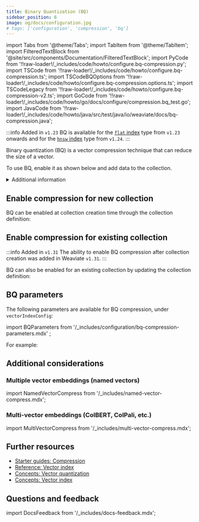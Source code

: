 ```yaml
---
title: Binary Quantization (BQ)
sidebar_position: 6
image: og/docs/configuration.jpg
# tags: ['configuration', 'compression', 'bq']
---
```


import Tabs from '@theme/Tabs';
import TabItem from '@theme/TabItem';
import FilteredTextBlock from '@site/src/components/Documentation/FilteredTextBlock';
import PyCode from '!!raw-loader!/\_includes/code/howto/configure.bq-compression.py';
import TSCode from '!!raw-loader!/\_includes/code/howto/configure.bq-compression.ts';
import TSCodeBQOptions from '!!raw-loader!/\_includes/code/howto/configure.bq-compression.options.ts';
import TSCodeLegacy from '!!raw-loader!/\_includes/code/howto/configure.bq-compression-v2.ts';
import GoCode from '!!raw-loader!/\_includes/code/howto/go/docs/configure/compression.bq_test.go';
import JavaCode from '!!raw-loader!/\_includes/code/howto/java/src/test/java/io/weaviate/docs/bq-compression.java';

:::info Added in `v1.23`
BQ is available for the [`flat` index](/weaviate/concepts/indexing/vector-index.md#flat-index) type from `v1.23` onwards and for the [`hnsw` index](/weaviate/config-refs/indexing/vector-index.mdx#hnsw-index) type from `v1.24`.
:::

Binary quantization (BQ) is a vector compression technique that can reduce the size of a vector.

To use BQ, enable it as shown below and add data to the collection.

<details>
  <summary>Additional information</summary>

- How to [set the index type](../../manage-collections/vector-config.mdx#set-vector-index-type)

</details>

## Enable compression for new collection

BQ can be enabled at collection creation time through the collection definition:

<Tabs groupId="languages">
  <TabItem value="py" label="Python">
      <FilteredTextBlock
        text={PyCode}
        startMarker="# START EnableBQ"
        endMarker="# END EnableBQ"
        language="py"
      />
  </TabItem>


  <TabItem value="js" label="JS/TS Client v3">
      <FilteredTextBlock
        text={TSCode}
        startMarker="// START EnableBQ"
        endMarker="// END EnableBQ"
        language="ts"
      />
  </TabItem>

  <TabItem value="js2" label="JS/TS Client v2">
      <FilteredTextBlock
        text={TSCodeLegacy}
        startMarker="// START EnableBQ"
        endMarker="// END EnableBQ"
        language="tsv2"
      />
  </TabItem>

  <TabItem value="go" label="Go">
    <FilteredTextBlock
      text={GoCode}
      startMarker="// START EnableBQ"
      endMarker="// END EnableBQ"
      language="go"
    />
  </TabItem>

  <TabItem value="java" label="Java">
    <FilteredTextBlock
      text={JavaCode}
      startMarker="// START EnableBQ"
      endMarker="// END EnableBQ"
      language="java"
    />
  </TabItem>
</Tabs>

## Enable compression for existing collection

:::info Added in `v1.31`
The ability to enable BQ compression after collection creation was added in Weaviate `v1.31`.
:::

BQ can also be enabled for an existing collection by updating the collection definition:

<Tabs groupId="languages">
  <TabItem value="py" label="Python Client v4">
      <FilteredTextBlock
        text={PyCode}
        startMarker="# START UpdateSchema"
        endMarker="# END UpdateSchema"
        language="py"
      />
  </TabItem>
  <TabItem value="go" label="Go">
      <FilteredTextBlock
        text={GoCode}
        startMarker="// START UpdateSchema"
        endMarker="// END UpdateSchema"
        language="go"
      />
  </TabItem>
  <TabItem value="java" label="Java">
    <FilteredTextBlock
      text={JavaCode}
      startMarker="// START UpdateSchema"
      endMarker="// END UpdateSchema"
      language="java"
    />
  </TabItem>
</Tabs>

## BQ parameters

The following parameters are available for BQ compression, under `vectorIndexConfig`:

import BQParameters from '/\_includes/configuration/bq-compression-parameters.mdx' ;

<BQParameters />

For example:

<Tabs groupId="languages">
  <TabItem value="py" label="Python">
      <FilteredTextBlock
        text={PyCode}
        startMarker="# START BQWithOptions"
        endMarker="# END BQWithOptions"
        language="py"
      />
  </TabItem>


  <TabItem value="js" label="JS/TS Client v3">
      <FilteredTextBlock
        text={TSCodeBQOptions}
        startMarker="// START BQWithOptions"
        endMarker="// END BQWithOptions"
        language="ts"
      />
  </TabItem>

  <TabItem value="js2" label="JS/TS Client v2">
      <FilteredTextBlock
        text={TSCodeLegacy}
        startMarker="// START BQWithOptions"
        endMarker="// END BQWithOptions"
        language="tsv2"
      />
  </TabItem>

  <TabItem value="go" label="Go">
    <FilteredTextBlock
      text={GoCode}
      startMarker="// START BQWithOptions"
      endMarker="// END BQWithOptions"
      language="go"
    />
  </TabItem>

  <TabItem value="java" label="Java">
    <FilteredTextBlock
      text={JavaCode}
      startMarker="// START BQWithOptions"
      endMarker="// END BQWithOptions"
      language="java"
    />
  </TabItem>
</Tabs>

## Additional considerations

### Multiple vector embeddings (named vectors)

import NamedVectorCompress from '/\_includes/named-vector-compress.mdx';

<NamedVectorCompress />

### Multi-vector embeddings (ColBERT, ColPali, etc.)

import MultiVectorCompress from '/\_includes/multi-vector-compress.mdx';

<MultiVectorCompress />

## Further resources

- [Starter guides: Compression](/docs/weaviate/starter-guides/managing-resources/compression.mdx)
- [Reference: Vector index](/weaviate/config-refs/indexing/vector-index.mdx)
- [Concepts: Vector quantization](/docs/weaviate/concepts/vector-quantization.md)
- [Concepts: Vector index](/weaviate/concepts/indexing/vector-index.md)

## Questions and feedback

import DocsFeedback from '/\_includes/docs-feedback.mdx';

<DocsFeedback/>
